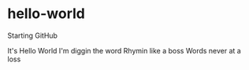 # hello-world
Starting GitHub

It's Hello World
I'm diggin the word
Rhymin like a boss
Words never at a loss
